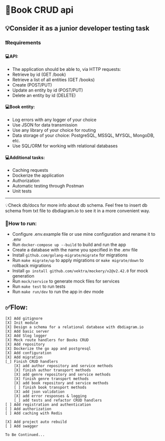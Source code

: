 #  🚀Book CRUD api
## 💡Consider it as a junior developer testing task

### ❗Requirements
#### 💻API:
- The application should be able to, via HTTP requests:
- Retrieve by id (GET /book)
- Retrieve a list of all entities (GET /books)
- Create (POST/PUT)
- Update an entity by id (POST/PUT)
- Delete an entity by id (DELETE)

#### 💻Book entity:
- Log errors with any logger of your choice 
- Use JSON for data transmission 
- Use any library of your choice for routing
- Data storage of your choice: PostgreSQL, MSSQL, MYSQL, MongoDB, etc.
- Use SQL/ORM for working with relational databases

#### 💻Additional tasks:
- Caching requests
- Dockerize the application
- Authorization
- Automatic testing through Postman
- Unit tests

---
💡Check db/docs for more info about db schema. 
Feel free to insert db schema from txt file to dbdiagram.io to see it in a more convenient way.

### 📝How to run:
- Configure .env.example file or use mine configuration and rename it to .env
- Run `docker-compose up --build` to build and run the app
- Create a database with the name you specified in the .env file
- Install `github.com/golang-migrate/migrate` for migrations
- Run `make migrate/up` to apply migrations or `make migrate/down` to rollback migrations
- Install `go install github.com/vektra/mockery/v2@v2.42.0` for mock generation
- Run `mock/service` to generate mock files for services
- Run `make test` to run tests
- Run `make run/dev` to run the app in dev mode

## ✅Flow:
```
[X] Add gitignore
[X] Init module  
[X] Design a schema for a relational database with dbdiagram.io  
[X] Add basic server  
[X] Add Slog logger  
[X] Mock route handlers for Books CRUD  
[X] Add repository  
[X] Dockerize the go app and postgresql  
[X] Add configuration  
[X] Add migration  
[_] Finish CRUD handlers
    [X] add author repository and service methods
    [X] finish author transport methods
    [X] add genre repository and service methods
    [X] finish genre transport methods
    [X] add book repository and service methods
    [ ] finish book transport methods
    [X] add json validation  
    [X] add error responses & logging
    [_] add tests and refactor CRUD handlers
[ ] Add registration and authentication    
[ ] Add authorization  
[ ] Add caching with Redis  

[X] Add project auto rebuild
[ ] Add swagger

To Be Continued...
```